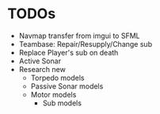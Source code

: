 # TODOs
+ Navmap transfer from imgui to SFML
+ Teambase: Repair/Resupply/Change sub
+ Replace Player's sub on death
+ Active Sonar
+ Research new
  + Torpedo models
  + Passive Sonar models
  + Motor models
    + Sub models
